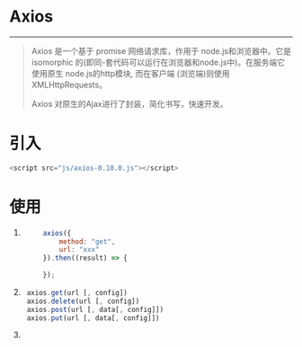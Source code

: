 # Axios

---

> Axios 是一个基于 promise 网络请求库，作用于 node.js和浏览器中。它是 isomorphic 的(即同-套代码可以运行在浏览器和node.js中)。在服务端它使用原生 node.js的http模块, 而在客户端 (浏览端)则使用XMLHttpRequests。
>
> Axios 对原生的Ajax进行了封装，简化书写，快速开发。

# 引入

```js
<script src="js/axios-0.18.0.js"></script>
```



# 使用

1. ```js
        axios({
            method: "get",
            url: "xxx"
        }).then((result) => {
    
        });
    ```

2. ```js
    axios.get(url [, config])
    axios.delete(url [, config])
    axios.post(url [, data[, config]])
    axios.put(url [, data[, config]])
    ```

3. 

